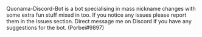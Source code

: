 Quonama-Discord-Bot is a bot specialising in mass nickname changes with some extra fun stuff mixed in too. If you notice any issues please report them in the issues section.
Direct message me on Discord if you have any suggestions for the bot. (Porbei#9897)
